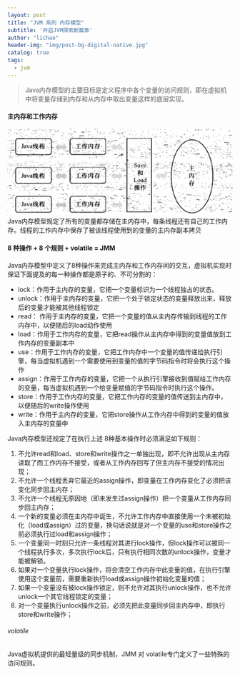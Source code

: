 ```yaml
---
layout: post
title: "JVM 系列 内存模型"
subtitle: '开启JVM探索新篇章'
author: "lichao"
header-img: "img/post-bg-digital-native.jpg"
catalog: true
tags:
  - jvm
---
```


> Java内存模型的主要目标是定义程序中各个变量的访问规则，即在虚拟机中将变量存储到内存和从内存中取出变量这样的底层实现。

#### 主内存和工作内存
![jvm](/img/jvm/jvm5.png)
Java内存模型规定了所有的变量都存储在主内存中，每条线程还有自己的工作内存。线程的工作内存中保存了被该线程使用到的变量的主内存副本拷贝
#### 8 种操作 + 8 个规则 + volatile = JMM
Java内存模型中定义了8种操作来完成主内存和工作内存间的交互，虚拟机实现时保证下面提及的每一种操作都是原子的、不可分割的：
* lock：作用于主内存的变量，它把一个变量标识为一个线程独占的状态。
* unlock：作用于主内存的变量，它把一个处于锁定状态的变量释放出来，释放后的变量才能被其他线程锁定
* read： 作用于主内存的变量，它把一个变量的值从主内存传输到线程的工作内存中，以便随后的load动作使用
* load：作用于工作内存的变量，它把read操作从主内存中得到的变量值放到工作内存的变量副本中
* use：作用于工作内存的变量，它把工作内存中一个变量的值传递给执行引擎，每当虚拟机遇到一个需要使用到变量的值的字节码指令时将会执行这个操作
* assign：作用于工作内存的变量，它把一个从执行引擎接收到值赋给工作内存的变量，每当虚拟机遇到一个给变量赋值的字节码指令时执行这个操作。
* store：作用于工作内存的变量，它把工作内存的变量的值传送到主内存中，以便随后的write操作使用
* write：作用于主内存的变量，它把store操作从工作内存中得到的变量的值放入主内存的变量中

Java内存模型还规定了在执行上述 8种基本操作时必须满足如下规则：
1. 不允许read和load、store和write操作之一单独出现，即不允许出现从主内存读取了而工作内存不接受，或者从工作内存回写了但主内存不接受的情况出现；
2. 不允许一个线程丢弃它最近的assign操作，即变量在工作内存变化了必须把该变化同步回主内存；
3. 不允许一个线程无原因地（即未发生过assign操作）把一个变量从工作内存同步回主内存；
4. 一个新的变量必须在主内存中诞生，不允许工作内存中直接使用一个未被初始化（load或assign）过的变量，换句话说就是对一个变量的use和store操作之前必须执行过load和assign操作；
5. 一个变量同一时刻只允许一条线程对其进行lock操作，但lock操作可以被同一个线程执行多次，多次执行lock后，只有执行相同次数的unlock操作，变量才能被解锁。
6. 如果对一个变量执行lock操作，将会清空工作内存中此变量的值，在执行引擎使用这个变量前，需要重新执行load或assign操作初始化变量的值；
7. 如果一个变量没有被lock操作锁定，则不允许对其执行unlock操作，也不允许unlock一个其它线程锁定的变量；
8. 对一个变量执行unlock操作之前，必须先把此变量同步回主内存中，即执行store和write操作；

###### volatile
Java虚拟机提供的最轻量级的同步机制，JMM 对 volatile专门定义了一些特殊的访问规则。
